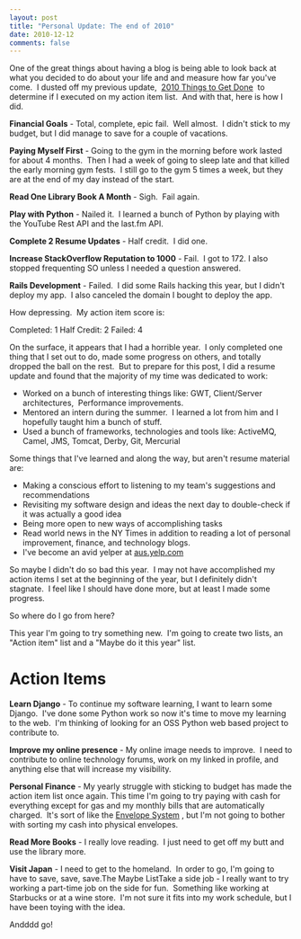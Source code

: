 ```yaml
---
layout: post
title: "Personal Update: The end of 2010"
date: 2010-12-12
comments: false
---
```



One of the great things about having a blog is being able to look back at what you decided to do about your life and and measure how far you've come. &nbsp;I dusted off my previous update, &nbsp;[2010 Things to Get Done][1] &nbsp;to determine if I executed on my action item list. &nbsp;And with that, here is how I did.

**Financial Goals**&nbsp;- Total, complete, epic fail. &nbsp;Well almost. &nbsp;I didn't stick to my budget, but I did manage to save for a couple of vacations.

**Paying Myself First** - Going to the gym in the morning before work lasted for about 4 months. &nbsp;Then I had a week of going to sleep late and that killed the early morning gym fests. &nbsp;I still go to the gym 5 times a week, but they are at the end of my day instead of the start.

**Read One Library Book A Month** - Sigh. &nbsp;Fail again. 

**Play with Python** - Nailed it. &nbsp;I learned a bunch of Python by playing with the YouTube Rest API and the last.fm API. 

**Complete 2 Resume Updates** - Half credit. &nbsp;I did one.

**Increase StackOverflow Reputation to 1000** - Fail. &nbsp;I got to 172. I also stopped frequenting SO unless I needed a question answered.

**Rails Development** - Failed. &nbsp;I did some Rails hacking this year, but I didn't deploy my app. &nbsp;I also canceled the domain I bought to deploy the app.

How depressing. &nbsp;My action item score is:

Completed: 1
Half Credit: 2
Failed: 4

On the surface, it appears that I had a horrible year. &nbsp;I only completed one thing that I set out to do, made some progress on others, and totally dropped the ball on the rest. &nbsp;But to prepare for this post, I did a resume update and found that the majority of my time was dedicated to work: 

- Worked on a bunch of interesting things like: GWT, Client/Server architectures, &nbsp;Performance improvements.
- Mentored an intern during the summer. &nbsp;I learned a lot from him and I hopefully taught him a bunch of stuff. 
- Used a bunch of frameworks, technologies and tools like: ActiveMQ, Camel, JMS, Tomcat, Derby, Git, Mercurial

Some things that I've learned and along the way, but aren't resume material are: 
- Making a conscious effort to listening to my team's suggestions and recommendations 
- Revisiting my software design and ideas the next day to double-check if it was actually a good idea 
- Being more open to new ways of accomplishing tasks 
- Read world news in the NY Times in addition to reading a lot of personal improvement, finance, and technology blogs. 
- I've become an avid yelper at&nbsp;[aus.yelp.com][2] 

So maybe I didn't do so bad this year. &nbsp;I may not have accomplished my action items I set at the beginning of the year, but I definitely didn't stagnate. &nbsp;I feel like I should have done more, but at least I made some progress.

So where do I go from here?

This year I'm going to try something new. &nbsp;I'm going to create two lists, an "Action item" list and a "Maybe do it this year" list.

# Action Items

**Learn Django** - To continue my software learning, I want to learn some Django. &nbsp;I've done some Python work so now it's time to move my learning to the web. &nbsp;I'm thinking of looking for an OSS Python web based project to contribute to.

**Improve my online presence** - My online image needs to improve. &nbsp;I need to contribute to online technology forums, work on my linked in profile, and anything else that will increase my visibility.

**Personal Finance** - My yearly struggle with sticking to budget has made the action item list once again. This time I'm going to try paying with cash for everything except for gas and my monthly bills that are automatically charged. &nbsp;It's sort of like the&nbsp;[Envelope System][3] , but I'm not going to bother with sorting my cash into physical envelopes.

**Read More Books** - I really love reading. &nbsp;I just need to get off my butt and use the library more.

**Visit Japan** - I need to get to the homeland. &nbsp;In order to go, I'm going to have to save, save, save.The Maybe ListTake a side job - I really want to try working a part-time job on the side for fun. &nbsp;Something like working at Starbucks or at a wine store. &nbsp;I'm not sure it fits into my work schedule, but I have been toying with the idea.

Andddd go!


  [1]: http://austenito.blogspot.com/2010/01/2010-things-to-get-done.html
  [2]: http://aus.yelp.com/
  [3]: http://www.daveramsey.com/article/dave-ramseys-envelope-system/lifeandmoney_budgeting/
